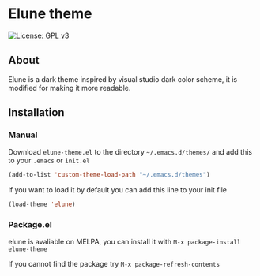 # Elune theme

[![License: GPL v3](https://img.shields.io/badge/License-GPLv3-green.svg)](https://www.gnu.org/licenses/gpl-3.0)

## About
Elune is a dark theme inspired by visual studio dark color scheme, it
is modified for making it more readable.

## Installation

### Manual

Download `elune-theme.el` to the directory `~/.emacs.d/themes/` and add this
to your `.emacs` or `init.el`

```lisp
(add-to-list 'custom-theme-load-path "~/.emacs.d/themes")
```
If you want to load it by default you can add this line to your init file
```lisp
(load-theme 'elune)
```

### Package.el

elune is avaliable on MELPA, you can install it with
`M-x package-install elune-theme`

If you cannot find the package try `M-x package-refresh-contents`
